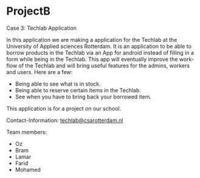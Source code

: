 # ProjectB
Case 3: Techlab Application

In this application we are making a application for the Techlab at the University of Applied sciences Rotterdam. 
It is an application to be able to borrow products in the Techlab via an App for android instead of filling in a form while being in the Techlab. 
This app will eventually improve the work-flow of the Techlab and will bring useful features for the admins, workers and users. Here are a few:
* Being able to see what is in stock.
* Being able to reserve certain items in the Techlab.
* See when you have to bring back your borrowed item.

This application is for a project on our school.

Contact-Information: techlab@csarotterdam.nl

Team members:
* Oz
* Bram
* Lamar
* Farid
* Mohamed
